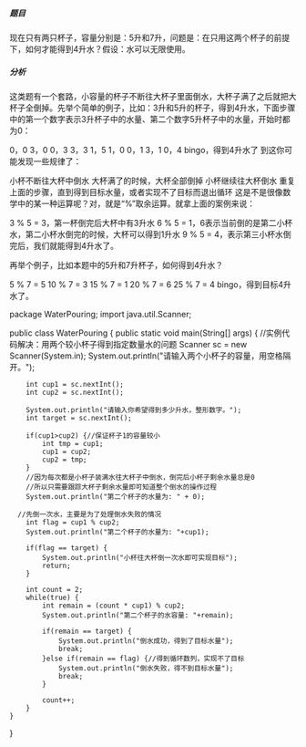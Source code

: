 ##### 题目
现在只有两只杯子，容量分别是：5升和7升，问题是：在只用这两个杯子的前提下，如何才能得到4升水？假设：水可以无限使用。

##### 分析
这类题有一个套路，小容量的杯子不断往大杯子里面倒水，大杯子满了之后就把大杯子全倒掉。先举个简单的例子，比如：3升和5升的杯子，得到4升水，下面步骤中的第一个数字表示3升杯子中的水量、第二个数字5升杯子中的水量，开始时都为0：

0，0
3，0
0，3
3，3
1，5
1，0
0，1
3，1
0，4
bingo，得到4升水了
到这你可能发现一些规律了：

小杯不断往大杯中倒水
大杯满了的时候，大杯全部倒掉
小杯继续往大杯倒水
重复上面的步骤，直到得到目标水量，或者实现不了目标而退出循环
这是不是很像数学中的某一种运算呢？对，就是“%”取余运算。就拿上面的案例来说：

3 % 5 = 3，第一杯倒完后大杯中有3升水
6 % 5 = 1，6表示当前倒的是第二小杯水，第二小杯水倒完的时候，大杯可以得到1升水
9 % 5 = 4，表示第三小杯水倒完后，我们就能得到4升水了。

再举个例子，比如本题中的5升和7升杯子，如何得到4升水？

5 % 7 = 5
10 % 7 = 3
15 % 7 = 1
20 % 7 = 6
25 % 7 = 4
bingo，得到目标4升水了。


package WaterPouring;
import java.util.Scanner;

public class WaterPouring {
    public static void main(String[] args) {
        //实例代码解决：用两个较小杯子得到指定数量水的问题
        Scanner sc = new Scanner(System.in);
        System.out.println("请输入两个小杯子的容量，用空格隔开。");

        int cup1 = sc.nextInt();
        int cup2 = sc.nextInt();

        System.out.println("请输入你希望得到多少升水，整形数字。");
        int target = sc.nextInt();

        if(cup1>cup2) {//保证杯子1的容量较小
            int tmp = cup1;
            cup1 = cup2;
            cup2 = tmp;
        }
        //因为每次都是小杯子装满水往大杯子中倒水，倒完后小杯子剩余水量总是0
        //所以只需要跟踪大杯子剩余水量即可知道整个倒水的操作过程
        System.out.println("第二个杯子的水量为: " + 0);

      //先倒一次水，主要是为了处理倒水失败的情况
        int flag = cup1 % cup2;
        System.out.println("第二个杯子的水量为: "+cup1);

        if(flag == target) {
            System.out.println("小杯往大杯倒一次水即可实现目标");
            return;
        }

        int count = 2;
        while(true) {
            int remain = (count * cup1) % cup2;
            System.out.println("第二个杯子的水容量: "+remain);

            if(remain == target) {
                System.out.println("倒水成功，得到了目标水量");
                break;
            }else if(remain == flag) {//得到循环数列，实现不了目标
                System.out.println("倒水失败，得不到目标水量");
                break;
            }

            count++;
        }
    }
}

